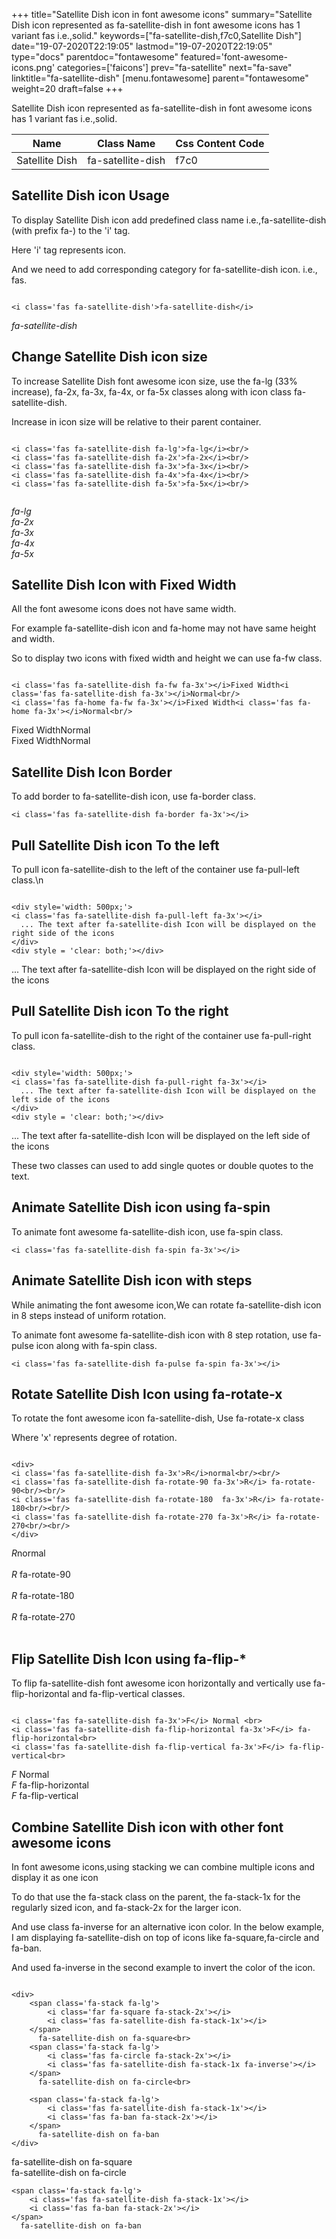 +++
title="Satellite Dish icon in font awesome icons"
summary="Satellite Dish icon represented as fa-satellite-dish in font awesome icons has 1 variant fas i.e.,solid."
keywords=["fa-satellite-dish,f7c0,Satellite Dish"]
date="19-07-2020T22:19:05"
lastmod="19-07-2020T22:19:05"
type="docs"
parentdoc="fontawesome"
featured='font-awesome-icons.png'
categories=['faicons']
prev="fa-satellite"
next="fa-save"
linktitle="fa-satellite-dish"
[menu.fontawesome]
parent="fontawesome"
weight=20
draft=false
+++


Satellite Dish icon represented as fa-satellite-dish in font awesome icons has 1 variant fas i.e.,solid.

<div class='table-responsive'><table class='table'><thead><tr><th>Name</th><th>Class Name</th><th>Css Content Code</th></tr></thead><tbody><tr><td>Satellite Dish</td><td>fa-satellite-dish</td><td>f7c0</td></tr></tbody></table></div>



## Satellite Dish icon Usage

To display Satellite Dish icon add predefined class name i.e.,fa-satellite-dish (with prefix fa-) to the 'i' tag.

Here 'i' tag represents icon.

And we need to add corresponding category for fa-satellite-dish icon. i.e., fas.


```

<i class='fas fa-satellite-dish'>fa-satellite-dish</i>
```

<i class='fas fa-satellite-dish'>fa-satellite-dish</i>




## Change Satellite Dish icon size
To increase Satellite Dish font awesome icon size, use the fa-lg (33% increase), fa-2x, fa-3x, fa-4x, or fa-5x classes along with icon class fa-satellite-dish.

Increase in icon size will be relative to their parent container. 

```

<i class='fas fa-satellite-dish fa-lg'>fa-lg</i><br/>
<i class='fas fa-satellite-dish fa-2x'>fa-2x</i><br/>
<i class='fas fa-satellite-dish fa-3x'>fa-3x</i><br/>
<i class='fas fa-satellite-dish fa-4x'>fa-4x</i><br/>
<i class='fas fa-satellite-dish fa-5x'>fa-5x</i><br/>
            
```

<i class='fas fa-satellite-dish fa-lg'>fa-lg</i><br/>
<i class='fas fa-satellite-dish fa-2x'>fa-2x</i><br/>
<i class='fas fa-satellite-dish fa-3x'>fa-3x</i><br/>
<i class='fas fa-satellite-dish fa-4x'>fa-4x</i><br/>
<i class='fas fa-satellite-dish fa-5x'>fa-5x</i><br/>
            



## Satellite Dish Icon with Fixed Width 

All the font awesome icons does not have same width.

For example fa-satellite-dish icon and fa-home may not have same height and width.

So to display two icons with fixed width and height we can use fa-fw class.


```

<i class='fas fa-satellite-dish fa-fw fa-3x'></i>Fixed Width<i class='fas fa-satellite-dish fa-3x'></i>Normal<br/>
<i class='fas fa-home fa-fw fa-3x'></i>Fixed Width<i class='fas fa-home fa-3x'></i>Normal<br/>
```

<i class='fas fa-satellite-dish fa-fw fa-3x'></i>Fixed Width<i class='fas fa-satellite-dish fa-3x'></i>Normal<br/>
<i class='fas fa-home fa-fw fa-3x'></i>Fixed Width<i class='fas fa-home fa-3x'></i>Normal<br/>



## Satellite Dish Icon Border 

To add border to fa-satellite-dish icon, use fa-border class.


```
<i class='fas fa-satellite-dish fa-border fa-3x'></i>

```
<i class='fas fa-satellite-dish fa-border fa-3x'></i>





## Pull Satellite Dish icon To the left

To pull icon fa-satellite-dish to the left of the container use fa-pull-left class.\n

```

<div style='width: 500px;'>
<i class='fas fa-satellite-dish fa-pull-left fa-3x'></i>
  ... The text after fa-satellite-dish Icon will be displayed on the right side of the icons
</div>
<div style = 'clear: both;'></div>
```

<div style='width: 500px;'>
<i class='fas fa-satellite-dish fa-pull-left fa-3x'></i>
  ... The text after fa-satellite-dish Icon will be displayed on the right side of the icons
</div>
<div style = 'clear: both;'></div>




## Pull Satellite Dish icon To the right
To pull icon fa-satellite-dish to the right of the container use fa-pull-right class.

```

<div style='width: 500px;'>
<i class='fas fa-satellite-dish fa-pull-right fa-3x'></i>
  ... The text after fa-satellite-dish Icon will be displayed on the left side of the icons
</div>
<div style = 'clear: both;'></div>
```

<div style='width: 500px;'>
<i class='fas fa-satellite-dish fa-pull-right fa-3x'></i>
  ... The text after fa-satellite-dish Icon will be displayed on the left side of the icons
</div>
<div style = 'clear: both;'></div>

These two classes can used to add single quotes or double quotes to the text.


## Animate Satellite Dish icon using fa-spin
To animate font awesome fa-satellite-dish icon, use fa-spin class.

```
<i class='fas fa-satellite-dish fa-spin fa-3x'></i>
```
<i class='fas fa-satellite-dish fa-spin fa-3x'></i>




## Animate Satellite Dish icon with steps
While animating the font awesome icon,We can rotate fa-satellite-dish icon in 8 steps instead of uniform rotation.

To animate font awesome fa-satellite-dish icon with 8 step rotation, use fa-pulse icon along with fa-spin class.


```
<i class='fas fa-satellite-dish fa-pulse fa-spin fa-3x'></i>

```
<i class='fas fa-satellite-dish fa-pulse fa-spin fa-3x'></i>





## Rotate Satellite Dish Icon using fa-rotate-x
To rotate the font awesome icon fa-satellite-dish, Use fa-rotate-x class

Where 'x' represents degree of rotation.


```

<div>
<i class='fas fa-satellite-dish fa-3x'>R</i>normal<br/><br/>
<i class='fas fa-satellite-dish fa-rotate-90 fa-3x'>R</i> fa-rotate-90<br/><br/> 
<i class='fas fa-satellite-dish fa-rotate-180  fa-3x'>R</i> fa-rotate-180<br/><br/> 
<i class='fas fa-satellite-dish fa-rotate-270 fa-3x'>R</i> fa-rotate-270<br/><br/>
</div>
```

<div>
<i class='fas fa-satellite-dish fa-3x'>R</i>normal<br/><br/>
<i class='fas fa-satellite-dish fa-rotate-90 fa-3x'>R</i> fa-rotate-90<br/><br/> 
<i class='fas fa-satellite-dish fa-rotate-180  fa-3x'>R</i> fa-rotate-180<br/><br/> 
<i class='fas fa-satellite-dish fa-rotate-270 fa-3x'>R</i> fa-rotate-270<br/><br/>
</div>




## Flip Satellite Dish Icon using fa-flip-*
To flip fa-satellite-dish font awesome icon horizontally and vertically use fa-flip-horizontal and fa-flip-vertical classes. 

```

<i class='fas fa-satellite-dish fa-3x'>F</i> Normal <br>
<i class='fas fa-satellite-dish fa-flip-horizontal fa-3x'>F</i> fa-flip-horizontal<br>
<i class='fas fa-satellite-dish fa-flip-vertical fa-3x'>F</i> fa-flip-vertical<br>
```

<i class='fas fa-satellite-dish fa-3x'>F</i> Normal <br>
<i class='fas fa-satellite-dish fa-flip-horizontal fa-3x'>F</i> fa-flip-horizontal<br>
<i class='fas fa-satellite-dish fa-flip-vertical fa-3x'>F</i> fa-flip-vertical<br>




## Combine Satellite Dish icon with other font awesome icons
In font awesome icons,using stacking we can combine multiple icons and display it as one icon 

To do that use the fa-stack class on the parent, the fa-stack-1x for the regularly sized icon, and fa-stack-2x for the larger icon.

And use class fa-inverse for an alternative icon color. 
In the below example, I am displaying fa-satellite-dish on top of icons like fa-square,fa-circle and fa-ban.

And used fa-inverse in the second example to invert the color of the icon.

```

<div>
    <span class='fa-stack fa-lg'>
        <i class='far fa-square fa-stack-2x'></i>
        <i class='fas fa-satellite-dish fa-stack-1x'></i>
    </span>
      fa-satellite-dish on fa-square<br>
    <span class='fa-stack fa-lg'>
        <i class='fas fa-circle fa-stack-2x'></i>
        <i class='fas fa-satellite-dish fa-stack-1x fa-inverse'></i>
    </span>
      fa-satellite-dish on fa-circle<br>

    <span class='fa-stack fa-lg'>
        <i class='fas fa-satellite-dish fa-stack-1x'></i>
        <i class='fas fa-ban fa-stack-2x'></i>
    </span>
      fa-satellite-dish on fa-ban
</div>
```

<div>
    <span class='fa-stack fa-lg'>
        <i class='far fa-square fa-stack-2x'></i>
        <i class='fas fa-satellite-dish fa-stack-1x'></i>
    </span>
      fa-satellite-dish on fa-square<br>
    <span class='fa-stack fa-lg'>
        <i class='fas fa-circle fa-stack-2x'></i>
        <i class='fas fa-satellite-dish fa-stack-1x fa-inverse'></i>
    </span>
      fa-satellite-dish on fa-circle<br>

    <span class='fa-stack fa-lg'>
        <i class='fas fa-satellite-dish fa-stack-1x'></i>
        <i class='fas fa-ban fa-stack-2x'></i>
    </span>
      fa-satellite-dish on fa-ban
</div>






